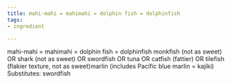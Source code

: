 ```yaml
---
title: mahi-mahi = mahimahi = dolphin fish = dolphinfish
tags:
- ingredient

---
```

mahi-mahi = mahimahi = dolphin fish = dolphinfish monkfish (not as sweet) OR shark (not as sweet) OR swordfish OR tuna OR catfish (fattier) OR tilefish (flakier texture, not as sweet)marlin (includes Pacific blue marlin = kajiki) Substitutes: swordfish
